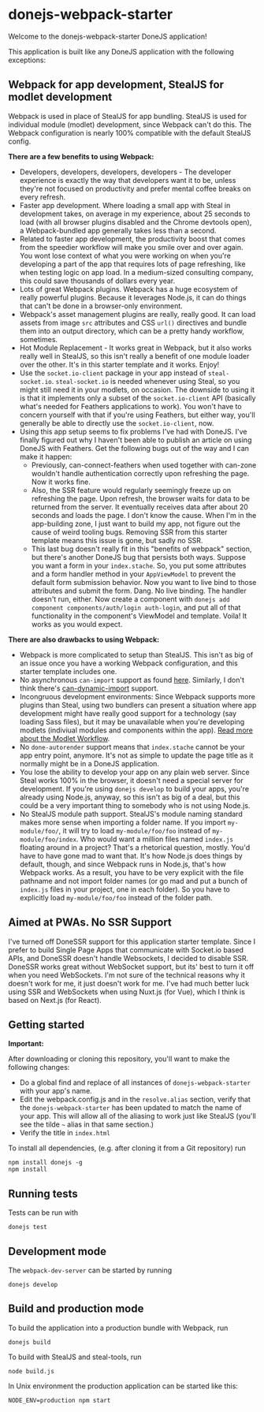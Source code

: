 # donejs-webpack-starter

Welcome to the donejs-webpack-starter DoneJS application!

This application is built like any DoneJS application with the following exceptions:

## Webpack for app development, StealJS for modlet development
Webpack is used in place of StealJS for app bundling.  StealJS is used for individual module (modlet) development, since Webpack can't do this.  The Webpack configuration is nearly 100% compatible with the default StealJS config.

**There are a few benefits to using Webpack:**

- Developers, developers, developers, developers - The developer experience is exactly the way that developers want it to be, unless they're not focused on productivity and prefer mental coffee breaks on every refresh.
- Faster app development.  Where loading a small app with Steal in development takes, on average in my experience, about 25 seconds to load (with all browser plugins disabled and the Chrome devtools open), a Webpack-bundled app generally takes less than a second.
- Related to faster app development, the productivity boost that comes from the speedier workflow will make you smile over and over again.  You wont lose context of what you were working on when you're developing a part of the app that requires lots of page refreshing, like when testing logic on app load.  In a medium-sized consulting company, this could save thousands of dollars every year.
- Lots of great Webpack plugins.  Webpack has a huge ecosystem of really powerful plugins.  Because it leverages Node.js, it can do things that can't be done in a browser-only environment.
- Webpack's asset management plugins are really, really good.  It can load assets from image `src` attributes and CSS `url()` directives and bundle them into an output directory, which can be a pretty handy workflow, sometimes.
- Hot Module Replacement - It works great in Webpack, but it also works really well in StealJS, so this isn't really a benefit of one module loader over the other.  It's in this starter template and it works.  Enjoy!
- Use the `socket.io-client` package in your app instead of `steal-socket.io`.  `steal-socket.io` is needed whenever using Steal, so you might still need it in your modlets, on occasion.  The downside to using it is that it implements only a subset of the `socket.io-client` API (basically what's needed for Feathers applications to work).  You won't have to concern yourself with that if you're using Feathers, but either way, you'll generally be able to directly use the `socket.io-client`, now.
- Using this app setup seems to fix problems I've had with DoneJS.  I've finally figured out why I haven't been able to publish an article on using DoneJS with Feathers.  Get the following bugs out of the way and I can make it happen:
  - Previously, can-connect-feathers when used together with can-zone wouldn't handle authentication correctly upon refreshing the page.  Now it works fine.
  - Also, the SSR feature would regularly seemingly freeze up on refreshing the page.  Upon refresh, the browser waits for data to be returned from the server.  It eventually receives data after about 20 seconds and loads the page.  I don't know the cause.  When I'm in the app-building zone, I just want to build my app, not figure out the cause of weird tooling bugs.  Removing SSR from this starter template means this issue is gone, but sadly no SSR.
  - This last bug doesn't really fit in this "benefits of webpack" section, but there's another DoneJS bug that persists both ways.  Suppose you want a form in your `index.stache`.  So, you put some attributes and a form handler method in your `AppViewModel` to prevent the default form submission behavior.  Now you want to live bind to those attributes and submit the form.  Dang.  No live binding.  The handler doesn't run, either.  Now create a component with `donejs add component components/auth/login auth-login`, and put all of that functionality in the component's ViewModel and template.  Voila!  It works as you would expect.


**There are also drawbacks to using Webpack:**

- Webpack is more complicated to setup than StealJS.  This isn't as big of an issue once you have a working Webpack configuration, and this starter template includes one.
- No asynchronous `can-import` support as found [here](https://canjs.com/doc/can-view-import.html#_can_importfrom__MODULE_NAME__content__can_import_). Similarly, I don't think there's [can-dynamic-import](https://canjs.com/doc/can-view-import.html#_can_dynamic_importfrom__MODULE_NAME__content__can_import_) support.
- Incongruous development environments: Since Webpack supports more plugins than Steal, using two bundlers can present a situation where app development might have really good support for a technology (say loading Sass files), but it may be unavailable when you're developing modlets (indiviual modules and components within the app).  [Read more about the Modlet Workflow](https://css-tricks.com/key-building-large-javascript-apps-modlet-workflow/).
- No `done-autorender` support means that `index.stache` cannot be your app entry point, anymore.  It's not as simple to update the page title as it normally might be in a DoneJS application.
- You lose the ability to develop your app on any plain web server.  Since Steal works 100% in the browser, it doesn't need a special server for development.  If you're using `donejs develop` to build your apps, you're already using Node.js, anyway, so this isn't as big of a deal, but this could be a very important thing to somebody who is not using Node.js.
- No StealJS module path support.  StealJS's module naming standard makes more sense when importing a folder name.  If you import `my-module/foo/`, it will try to load `my-module/foo/foo` instead of `my-module/foo/index`.  Who would want a million files named `index.js` floating around in a project?  That's a rhetorical question, mostly.  You'd have to have gone mad to want that.  It's how Node.js does things by default, though, and since Webpack runs in Node.js, that's how Webpack works.  As a result, you have to be very explicit with the file pathname and not import folder names (or go mad and put a bunch of `index.js` files in your project, one in each folder).  So you have to explicitly load `my-module/foo/foo` instead of the folder path.

## Aimed at PWAs. No SSR Support
I've turned off DoneSSR support for this application starter template.  Since I prefer to build Single Page Apps that communicate with Socket.io based APIs, and DoneSSR doesn't handle Websockets, I decided to disable SSR.  DoneSSR works great without WebSocket support, but its' best to turn it off when you need WebSockets.  I'm not sure of the technical reasons why it doesn't work for me, it just doesn't work for me.  I've had much better luck using SSR and WebSockets when using Nuxt.js (for Vue), which I think is based on Next.js (for React).

## Getting started

**Important:**

After downloading or cloning this repository, you'll want to make the following changes:
- Do a global find and replace of all instances of `donejs-webpack-starter` with your app's name.
- Edit the webpack.config.js and in the `resolve.alias` section, verify that the `donejs-webpack-starter` has been updated to match the name of your app.  This will allow all of the aliasing to work just like StealJS (you'll see the tilde `~` alias in that same section.)
- Verify the title in `index.html`

To install all dependencies, (e.g. after cloning it from a Git repository) run

```
npm install donejs -g
npm install
```

## Running tests

Tests can be run with

```
donejs test
```

## Development mode

The `webpack-dev-server` can be started by running

```
donejs develop
```


## Build and production mode

To build the application into a production bundle with Webpack, run

```
donejs build
```

To build with StealJS and steal-tools, run

```
node build.js
```

In Unix environment the production application can be started like this:

```
NODE_ENV=production npm start
```
